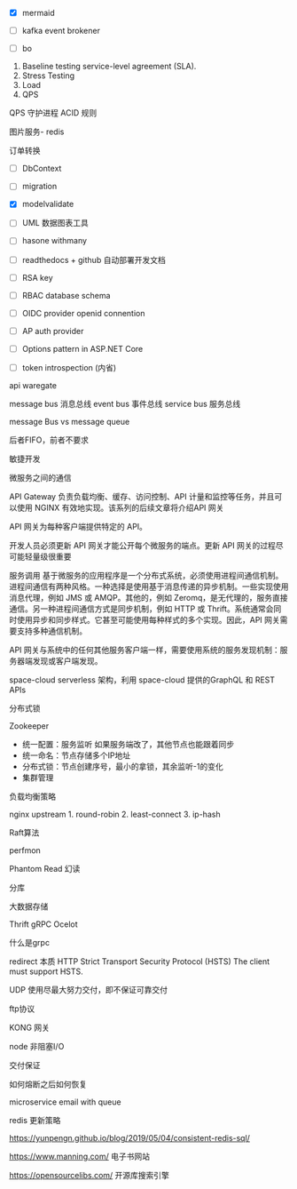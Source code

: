 + [x] mermaid
* [ ] kafka event brokener
* [ ] bo



1. Baseline testing
 service-level agreement (SLA).
2. Stress Testing
3. Load
4. QPS


QPS
守护进程
ACID 规则

图片服务- redis


订单转换


+ [ ] DbContext
+ [ ] migration
+ [x] modelvalidate
+ [ ] UML 数据图表工具
+ [ ] hasone withmany
+ [ ] readthedocs + github 自动部署开发文档
+ [ ] RSA key
+ [ ] RBAC database schema
+ [ ] OIDC provider  openid connention
+ [ ] AP auth provider
+ [ ] Options pattern in ASP.NET Core
+ [ ] token introspection (内省)


api waregate

message bus 消息总线
event bus 事件总线
service bus 服务总线

message Bus vs message queue

后者FIFO，前者不要求


敏捷开发

微服务之间的通信

API Gateway 负责负载均衡、缓存、访问控制、API 计量和监控等任务，并且可以使用 NGINX 有效地实现。该系列的后续文章将介绍API 网关

API 网关为每种客户端提供特定的 API。

开发人员必须更新 API 网关才能公开每个微服务的端点。更新 API 网关的过程尽可能轻量级很重要


服务调用
基于微服务的应用程序是一个分布式系统，必须使用进程间通信机制。进程间通信有两种风格。一种选择是使用基于消息传递的异步机制。一些实现使用消息代理，例如 JMS 或 AMQP。其他的，例如 Zeromq，是无代理的，服务直接通信。另一种进程间通信方式是同步机制，例如 HTTP 或 Thrift。系统通常会同时使用异步和同步样式。它甚至可能使用每种样式的多个实现。因此，API 网关需要支持多种通信机制。

API 网关与系统中的任何其他服务客户端一样，需要使用系统的服务发现机制：服务器端发现或客户端发现。


space-cloud serverless 架构，利用 space-cloud 提供的GraphQL 和 REST APIs


分布式锁

Zookeeper

- 统一配置：服务监听 如果服务端改了，其他节点也能跟着同步
- 统一命名：节点存储多个IP地址
- 分布式锁：节点创建序号，最小的拿锁，其余监听-1的变化
- 集群管理


负载均衡策略

  nginx upstream 1. round-robin 2. least-connect 3. ip-hash


Raft算法




perfmon

Phantom Read 幻读


分库

大数据存储

Thrift
gRPC
Ocelot



什么是grpc


redirect 本质
 HTTP Strict Transport Security Protocol (HSTS)
The client must support HSTS.

UDP 使用尽最大努力交付，即不保证可靠交付

ftp协议

KONG 网关

node 非阻塞I/O


交付保证


如何熔断之后如何恢复

microservice  email with queue


redis 更新策略

https://yunpengn.github.io/blog/2019/05/04/consistent-redis-sql/


https://www.manning.com/ 电子书网站

https://opensourcelibs.com/ 开源库搜索引擎
